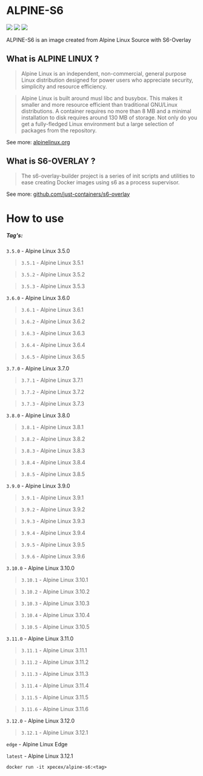 # ALPINE-S6
[![](https://images.microbadger.com/badges/image/xpecex/alpine-s6.svg)](https://microbadger.com/images/xpecex/alpine-s6 "Get your own image badge on microbadger.com") [![](https://images.microbadger.com/badges/version/xpecex/alpine-s6.svg)](https://microbadger.com/images/xpecex/alpine-s6 "Get your own version badge on microbadger.com") [![](https://api.travis-ci.org/xpecex/alpine-s6.svg?branch=master)](https://travis-ci.org/github/xpecex/alpine-s6)

ALPINE-S6 is an image created from Alpine Linux Source with S6-Overlay



## What is ALPINE LINUX ?
>Alpine Linux is an independent, non-commercial, general purpose Linux distribution designed for power users who appreciate security, simplicity and resource efficiency.

>Alpine Linux is built around musl libc and busybox. This makes it smaller and more resource efficient than traditional GNU/Linux distributions. A container requires no more than 8 MB and a minimal installation to disk requires around 130 MB of storage. Not only do you get a fully-fledged Linux environment but a large selection of packages from the repository.

See more: [alpinelinux.org](https://alpinelinux.org/about/)



## What is S6-OVERLAY ?
>The s6-overlay-builder project is a series of init scripts and utilities to ease creating Docker images using s6 as a process supervisor.

See more: [github.com/just-containers/s6-overlay](https://github.com/just-containers/s6-overlay#s6-overlay-)



# How to use
##### Tag's:

`3.5.0` - Alpine Linux 3.5.0

>`3.5.1` - Alpine Linux 3.5.1

>`3.5.2` - Alpine Linux 3.5.2

>`3.5.3` - Alpine Linux 3.5.3


`3.6.0` - Alpine Linux 3.6.0

>`3.6.1` - Alpine Linux 3.6.1

>`3.6.2` - Alpine Linux 3.6.2

>`3.6.3` - Alpine Linux 3.6.3

>`3.6.4` - Alpine Linux 3.6.4

>`3.6.5` - Alpine Linux 3.6.5


`3.7.0` - Alpine Linux 3.7.0

>`3.7.1` - Alpine Linux 3.7.1

>`3.7.2` - Alpine Linux 3.7.2

>`3.7.3` - Alpine Linux 3.7.3


`3.8.0` - Alpine Linux 3.8.0

>`3.8.1` - Alpine Linux 3.8.1

>`3.8.2` - Alpine Linux 3.8.2

>`3.8.3` - Alpine Linux 3.8.3

>`3.8.4` - Alpine Linux 3.8.4

>`3.8.5` - Alpine Linux 3.8.5


`3.9.0` - Alpine Linux 3.9.0

>`3.9.1` - Alpine Linux 3.9.1

>`3.9.2` - Alpine Linux 3.9.2

>`3.9.3` - Alpine Linux 3.9.3

>`3.9.4` - Alpine Linux 3.9.4

>`3.9.5` - Alpine Linux 3.9.5

>`3.9.6` - Alpine Linux 3.9.6


`3.10.0` - Alpine Linux 3.10.0

>`3.10.1` - Alpine Linux 3.10.1

>`3.10.2` - Alpine Linux 3.10.2

>`3.10.3` - Alpine Linux 3.10.3

>`3.10.4` - Alpine Linux 3.10.4

>`3.10.5` - Alpine Linux 3.10.5


`3.11.0` - Alpine Linux 3.11.0

>`3.11.1` - Alpine Linux 3.11.1

>`3.11.2` - Alpine Linux 3.11.2

>`3.11.3` - Alpine Linux 3.11.3

>`3.11.4` - Alpine Linux 3.11.4

>`3.11.5` - Alpine Linux 3.11.5

>`3.11.6` - Alpine Linux 3.11.6


`3.12.0` - Alpine Linux 3.12.0

>`3.12.1` - Alpine Linux 3.12.1


`edge` - Alpine Linux Edge


`latest` - Alpine Linux 3.12.1


`docker run -it xpecex/alpine-s6:<tag>`
